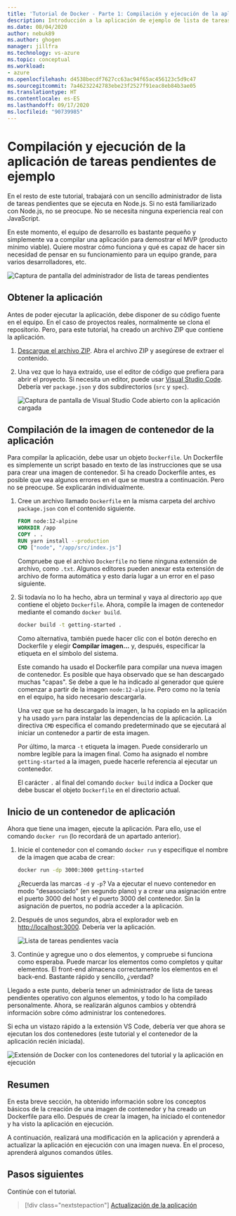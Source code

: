 ```yaml
---
title: 'Tutorial de Docker - Parte 1: Compilación y ejecución de la aplicación de ejemplo de lista de tareas pendientes'
description: Introducción a la aplicación de ejemplo de lista de tareas pendientes que se ejecuta en Node.js.
ms.date: 08/04/2020
author: nebuk89
ms.author: ghogen
manager: jillfra
ms.technology: vs-azure
ms.topic: conceptual
ms.workload:
- azure
ms.openlocfilehash: d4538becdf7627cc63ac94f65ac456123c5d9c47
ms.sourcegitcommit: 7a46232242783ebe23f2527f91eac8eb84b3ae05
ms.translationtype: HT
ms.contentlocale: es-ES
ms.lasthandoff: 09/17/2020
ms.locfileid: "90739985"
---
```

# <a name="build-and-run-the-todo-sample-app"></a>Compilación y ejecución de la aplicación de tareas pendientes de ejemplo

En el resto de este tutorial, trabajará con un sencillo administrador de lista de tareas pendientes que se ejecuta en Node.js. Si no está familiarizado con Node.js, no se preocupe. No se necesita ninguna experiencia real con JavaScript.

En este momento, el equipo de desarrollo es bastante pequeño y simplemente va a compilar una aplicación para demostrar el MVP (producto mínimo viable). Quiere mostrar cómo funciona y qué es capaz de hacer sin necesidad de pensar en su funcionamiento para un equipo grande, para varios desarrolladores, etc.

![Captura de pantalla del administrador de lista de tareas pendientes](media/todo-list-sample.png)

## <a name="get-the-app"></a>Obtener la aplicación

Antes de poder ejecutar la aplicación, debe disponer de su código fuente en el equipo. En el caso de proyectos reales, normalmente se clona el repositorio. Pero, para este tutorial, ha creado un archivo ZIP que contiene la aplicación.

1. [Descargue el archivo ZIP](http://localhost/assets/app.zip). Abra el archivo ZIP y asegúrese de extraer el contenido.

1. Una vez que lo haya extraído, use el editor de código que prefiera para abrir el proyecto. Si necesita un editor, puede usar [Visual Studio Code](https://code.visualstudio.com/). Debería ver `package.json` y dos subdirectorios (`src` y `spec`).

    ![Captura de pantalla de Visual Studio Code abierto con la aplicación cargada](media/ide-screenshot.png)

## <a name="building-the-apps-container-image"></a>Compilación de la imagen de contenedor de la aplicación

Para compilar la aplicación, debe usar un objeto `Dockerfile`. Un Dockerfile es simplemente un script basado en texto de las instrucciones que se usa para crear una imagen de contenedor. Si ha creado Dockerfile antes, es posible que vea algunos errores en el que se muestra a continuación. Pero no se preocupe. Se explicarán individualmente.

1. Cree un archivo llamado `Dockerfile` en la misma carpeta del archivo `package.json` con el contenido siguiente.

    ```dockerfile
    FROM node:12-alpine
    WORKDIR /app
    COPY . .
    RUN yarn install --production
    CMD ["node", "/app/src/index.js"]
    ```

    Compruebe que el archivo `Dockerfile` no tiene ninguna extensión de archivo, como `.txt`. Algunos editores pueden anexar esta extensión de archivo de forma automática y esto daría lugar a un error en el paso siguiente.

1. Si todavía no lo ha hecho, abra un terminal y vaya al directorio `app` que contiene el objeto `Dockerfile`. Ahora, compile la imagen de contenedor mediante el comando `docker build`.

    ```bash
    docker build -t getting-started .
    ```

    Como alternativa, también puede hacer clic con el botón derecho en Dockerfile y elegir **Compilar imagen...** y, después, especificar la etiqueta en el símbolo del sistema.

    Este comando ha usado el Dockerfile para compilar una nueva imagen de contenedor. Es posible que haya observado que se han descargado muchas "capas". Se debe a que le ha indicado al generador que quiere comenzar a partir de la imagen `node:12-alpine`. Pero como no la tenía en el equipo, ha sido necesario descargarla.

    Una vez que se ha descargado la imagen, la ha copiado en la aplicación y ha usado `yarn` para instalar las dependencias de la aplicación. La directiva `CMD` especifica el comando predeterminado que se ejecutará al iniciar un contenedor a partir de esta imagen.

    Por último, la marca `-t` etiqueta la imagen. Puede considerarlo un nombre legible para la imagen final. Como ha asignado el nombre `getting-started` a la imagen, puede hacerle referencia al ejecutar un contenedor.

    El carácter `.` al final del comando `docker build` indica a Docker que debe buscar el objeto `Dockerfile` en el directorio actual.

## <a name="starting-an-app-container"></a>Inicio de un contenedor de aplicación

Ahora que tiene una imagen, ejecute la aplicación. Para ello, use el comando `docker run` (lo recordará de un apartado anterior).

1. Inicie el contenedor con el comando `docker run` y especifique el nombre de la imagen que acaba de crear:

    ```bash
    docker run -dp 3000:3000 getting-started
    ```

    ¿Recuerda las marcas `-d` y `-p`? Va a ejecutar el nuevo contenedor en modo "desasociado" (en segundo plano) y a crear una asignación entre el puerto 3000 del host y el puerto 3000 del contenedor. Sin la asignación de puertos, no podría acceder a la aplicación.

1. Después de unos segundos, abra el explorador web en [http://localhost:3000](http://localhost:3000).
    Debería ver la aplicación.

    ![Lista de tareas pendientes vacía](media/todo-list-empty.png)

1. Continúe y agregue uno o dos elementos, y compruebe si funciona como esperaba. Puede marcar los elementos como completos y quitar elementos. El front-end almacena correctamente los elementos en el back-end. Bastante rápido y sencillo, ¿verdad?

Llegado a este punto, debería tener un administrador de lista de tareas pendientes operativo con algunos elementos, y todo lo ha compilado personalmente. Ahora, se realizarán algunos cambios y obtendrá información sobre cómo administrar los contenedores.

Si echa un vistazo rápido a la extensión VS Code, debería ver que ahora se ejecutan los dos contenedores (este tutorial y el contenedor de la aplicación recién iniciada).

![Extensión de Docker con los contenedores del tutorial y la aplicación en ejecución](media/vs-two-containers.png)

## <a name="recap"></a>Resumen

En esta breve sección, ha obtenido información sobre los conceptos básicos de la creación de una imagen de contenedor y ha creado un Dockerfile para ello. Después de crear la imagen, ha iniciado el contenedor y ha visto la aplicación en ejecución.

A continuación, realizará una modificación en la aplicación y aprenderá a actualizar la aplicación en ejecución con una imagen nueva. En el proceso, aprenderá algunos comandos útiles.

## <a name="next-steps"></a>Pasos siguientes

Continúe con el tutorial.

> [!div class="nextstepaction"]
> [Actualización de la aplicación](update-your-app.md)
